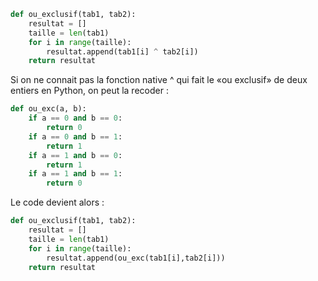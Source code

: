 ```python linenums='1'
def ou_exclusif(tab1, tab2):
    resultat = []
    taille = len(tab1)
    for i in range(taille):
        resultat.append(tab1[i] ^ tab2[i])
    return resultat
```

Si on ne connait pas la fonction native ^ qui fait le «ou exclusif» de deux entiers en Python, on peut la recoder :

```python linenums='1'
def ou_exc(a, b):
    if a == 0 and b == 0:
        return 0
    if a == 0 and b == 1:
        return 1
    if a == 1 and b == 0:
        return 1
    if a == 1 and b == 1:
        return 0
```

Le code devient alors :

```python linenums='1'
def ou_exclusif(tab1, tab2):
    resultat = []
    taille = len(tab1)
    for i in range(taille):
        resultat.append(ou_exc(tab1[i],tab2[i]))
    return resultat
```